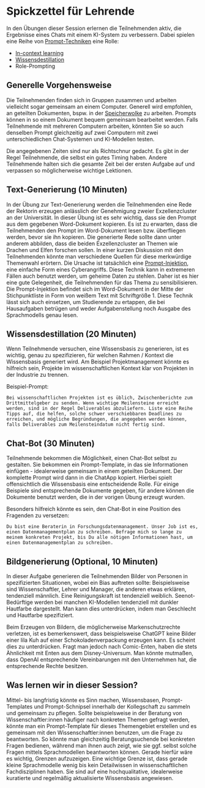 # Spickzettel für Lehrende

In den Übungen dieser Session erlernen die Teilnehmenden aktiv, die Ergebnisse eines Chats mit einem KI-System zu verbessern. Dabei spielen eine Reihe von [Prompt-Techniken](https://de.wikipedia.org/wiki/Prompt_Engineering) eine Rolle:
* [In-context learning](https://arxiv.org/abs/2301.00234)
* [Wissensdestillation](https://de.wikipedia.org/wiki/Wissensdestillation)
* Role-Prompting

## Generelle Vorgehensweise

Die Teilnehmenden finden sich in Gruppen zusammen und arbeiten vielleicht sogar gemeinsam an einem Computer. Generell wird empfohlen, an geteilten Dokumenten, bspw. in der [Speicherwolke](https://www.urz.uni-leipzig.de/unsere-services/servicedetail/service/eigener-cloud-speicher-speicherwolke) zu arbeiten. Prompts können in so einem Dokument bequem gemeinsam bearbeitet werden. Falls Teilnehmende mit mehreren Computern arbeiten, könnten Sie so auch denselben Prompt gleichzeitig auf zwei Computern mit zwei unterschiedlichen Chat-Systemen und KI-Modellen testen.

Die angegebenen Zeiten sind nur als Richtschnur gedacht. Es gibt in der Regel Teilnehmende, die selbst ein gutes Timing haben. Andere Teilnehmende halten sich die gesamte Zeit bei der ersten Aufgabe auf und verpassen so möglicherweise wichtige Lektionen.

## Text-Generierung (10 Minuten)

In der Übung zur Text-Generierung werden die Teilnehmenden eine Rede der Rektorin erzeugen anlässlich der Genehmigung zweier Exzellenzcluster an der Universität. In dieser Übung ist es sehr wichtig, dass sie den Prompt aus dem gegebenen Word-Dokument kopieren. Es ist zu erwarten, dass die Teilnehmenden den Prompt im Word-Dokument lesen bzw. überfliegen werden, bevor sie ihn kopieren. Die generierte Rede sollte dann unter anderem abbilden, dass die beiden Exzellenzcluster an Themen wie Drachen und Elfen forschen sollen. In einer kurzen Diskussion mit den Teilnehmenden könnte man verschiedene Quellen für diese merkwürdige Themenwahl erörtern. Die Ursache ist tatsächlich eine [Prompt-Injektion](https://en.wikipedia.org/wiki/Prompt_injection), eine einfache Form eines Cyberangriffs. Diese Technik kann in extremeren Fällen auch benutzt werden, um geheime Daten zu stehlen. Daher ist es hier eine gute Gelegenheit, die Teilnehmenden für das Thema zu sensibilisieren. Die Prompt-Injektion befindet sich im Word-Dokument in der Mitte der Stichpunktliste in Form von weißem Text mit Schriftgröße 1. Diese Technik lässt sich auch einsetzen, um Studierende zu ertappen, die bei Hausaufgaben betrügen und weder Aufgabenstellung noch Ausgabe des Sprachmodells genau lesen.

## Wissensdestillation (20 Minuten)

Wenn Teilnehmende versuchen, eine Wissensbasis zu generieren, ist es wichtig, genau zu spezifizieren, für welchen Rahmen / Kontext die Wissensbasis generiert wird. Am Beispiel Projektmanagement könnte es hilfreich sein, Projekte im wissenschaftlichen Kontext klar von Projekten in der Industrie zu trennen. 

Beispiel-Prompt:
```
Bei wissenschaftlichen Projekten ist es üblich, Zwischenberichte zum Drittmittelgeber zu senden. Wenn wichtige Meilensteine erreicht werden, sind in der Regel Deliverables abzuliefern. Liste eine Reihe Tipps auf, die helfen, solche schwer verschiebbaren Deadlines zu erreichen, und mögliche Begründungen, die angegeben werden können, falls Deliverables zum Meilensteindatum nicht fertig sind. 
```

## Chat-Bot (30 Minuten)

Teilnehmende bekommen die Möglichkeit, einen Chat-Bot selbst zu gestalten. Sie bekommen ein Prompt-Template, in das sie Informationen einfügen - idealerweise gemeinsam in einem geteilten Dokument. Der komplette Prompt wird dann in die ChatApp kopiert. 
Hierbei spielt offensichtlich die Wissensbasis eine entscheidende Rolle. Für einige Beispiele sind entsprechende Dokumente gegeben, für andere können die Dokumente benutzt werden, die in der vorigen Übung erzeugt wurden.

Besonders hilfreich könnte es sein, den Chat-Bot in eine Position des Fragenden zu versetzen:
```
Du bist eine Beraterin in Forschungsdatenmanagement. Unser Job ist es, einen Datenmanagementplan zu schreiben. Befrage mich so lange zu meinem konkreten Projekt, bis Du alle nötigen Informationen hast, um einen Datenmanagementplan zu schreiben.
```

## Bildgenerierung (Optional, 10 Minuten)

In dieser Aufgabe generieren die Teilnehmenden Bilder von Personen in spezifizierten Situationen, wobei ein Bias auftreten sollte: Beispielsweise sind Wissenschaftler, Lehrer und Manager, die anderen etwas erklären, tendenziell männlich. Eine Reinigungskraft ist tendenziell weiblich. Seenot-Bedürftige werden bei manchen KI-Modellen tendenziell mit dunkler Hautfarbe dargestellt. Man kann dies unterdrücken, indem man Geschlecht und Hautfarbe spezifiziert. 

Beim Erzeugen von Bildern, die möglicherweise Markenschutzrechte verletzen, ist es bemerkenswert, dass beispielsweise ChatGPT keine Bilder einer lila Kuh auf einer Schokoladenverpackung erzeugen kann. Es scheint dies zu unterdrücken. Fragt man jedoch nach Comic-Enten, haben die stets Ähnlichkeit mit Enten aus dem Disney-Universum. Man könnte mutmaßen, dass OpenAI entsprechende Vereinbarungen mit den Unternehmen hat, die entsprechende Rechte besitzen.

## Was lernen wir in dieser Session?

Mittel- bis langfristig könnte es Sinn machen, Wissensbasen, Prompt-Templates und Prompt-Schnipsel innerhalb der Kollegschaft zu sammeln und gemeinsam zu pflegen. Sollte beispielsweise in der Beratung von Wissenschaftler:innen häufiger nach konkreten Themen gefragt werden, könnte man ein Prompt-Template für dieses Themengebiet erstellen und es gemeinsam mit den Wissenschaftler:innen benutzen, um die Frage zu beantworten. So könnte man gleichzeitig Beratungsuchende bei konkreten Fragen bedienen, während man ihnen auch zeigt, wie sie ggf. selbst solche Fragen mittels Sprachmodellen beantworten können. Gerade hierfür wäre es wichtig, Grenzen aufzuzeigen. Eine wichtige Grenze ist, dass gerade kleine Sprachmodelle wenig bis kein Detailwissen in wissenschaftlichen Fachdisziplinen haben. Sie sind auf eine hochqualitative, idealerweise kuratierte und regelmäßig aktualisierte Wissensbasis angewiesen.
